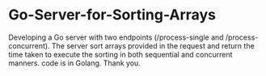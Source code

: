 # Go-Server-for-Sorting-Arrays
Developing a Go server with two endpoints (/process-single and /process-concurrent).
The server sort arrays provided in the request and return the time taken to execute the sorting in both sequential and concurrent manners.
code is in Golang.
Thank you.
